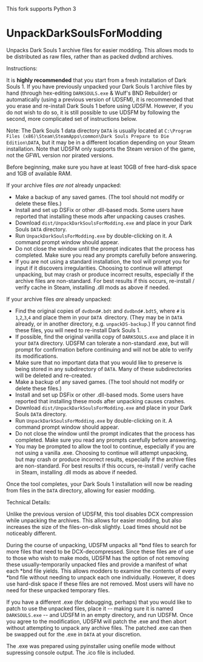 This fork supports Python 3

# UnpackDarkSoulsForModding
Unpacks Dark Souls 1 archive files for easier modding. This allows mods to be distributed as raw files, rather than as packed dvdbnd archives.

Instructions:

It is **highly recommended** that you start from a fresh installation of Dark Souls 1. If you have previously unpacked your Dark Souls 1 archive files by hand
(through hex-editing `DARKSOULS.exe` & Wulf's BND Rebuilder) or automatically (using a previous version of UDSFM), it is recommended that
you erase and re-install Dark Souls 1 before using UDSFM. However, if you do not wish to do so, it is still possible to use UDSFM by following the
second, more complicated set of instructions below.

Note: The Dark Souls 1 data directory `DATA` is usually located at `C:\Program Files (x86)\Steam\SteamApps\common\Dark Souls Prepare to Die Edition\DATA`, but it may be in
a different location depending on your Steam installation. Note that UDSFM only supports the Steam version of the game, not the GFWL version nor pirated versions.

Before beginning, make sure you have at least 10GB of free hard-disk space and 1GB of available RAM.

If your archive files *are not* already unpacked:

* Make a backup of any saved games. (The tool should not modify or delete these files.)
* Install and set up DSFix or other .dll-based mods. Some users have reported that installing these mods after unpacking causes crashes.
* Download `dist/UnpackDarkSoulsForModding.exe` and place in your Dark Souls `DATA` directory.
* Run `UnpackDarkSoulsForModding.exe` by double-clicking on it. A command prompt window should appear.
* Do not close the window until the prompt indicates that the process has completed. Make sure you read any prompts carefully before answering.
* If you are not using a standard installation, the tool will prompt you for input if it discovers irregularities. Choosing to continue will attempt unpacking, but may crash or produce incorrect results, especially if the archive files are non-standard. For best results if this occurs, re-install / verify cache in Steam, installing .dll mods as above if needed.

If your archive files *are* already unpacked:

* Find the original copies of `dvdbnd#.bdt` and `dvdbnd#.bdt5`, where `#` is `1`,`2`,`3`,`4` and place them in your `DATA `directory. (They may be in `DATA` already, or in another directory, e.g. `unpackDS-backup`.) If you cannot find these files, you will need to re-install Dark Souls 1.
* If possible, find the original vanilla copy of `DARKSOULS.exe` and place it in your `DATA` directory. UDSFM can tolerate a non-standard .exe, but will prompt for confirmation before continuing and will not be able to verify its modifications.
* Make sure that no important data that you would like to preserve is being stored in any subdirectory of `DATA`. Many of these subdirectories will be deleted and re-created.
* Make a backup of any saved games. (The tool should not modify or delete these files.)
* Install and set up DSFix or other .dll-based mods. Some users have reported that installing these mods after unpacking causes crashes.
* Download `dist/UnpackDarkSoulsForModding.exe` and place in your Dark Souls `DATA` directory.
* Run `UnpackDarkSoulsForModding.exe` by double-clicking on it. A command prompt window should appear.
* Do not close the window until the prompt indicates that the process has completed. Make sure you read any prompts carefully before answering.
* You may be prompted to allow the tool to continue, especially if you are not using a vanilla .exe. Choosing to continue will attempt unpacking, but may crash or produce incorrect results, especially if the archive files are non-standard. For best results if this occurs, re-install / verify cache in Steam, installing .dll mods as above if needed.

Once the tool completes, your Dark Souls 1 installation will now be reading from files in the `DATA` directory, allowing for easier modding.

Technical Details:

Unlike the previous version of UDSFM, this tool disables DCX compression while unpacking the archives. This allows for easier modding, but also increases the size of the files-on-disk slightly. Load times should not be noticeably different.

During the course of unpacking, UDSFM unpacks all *bnd files to search for more files that need to be DCX-decompressed. Since these files are of use to those who wish to make mods, UDSFM has the option of not removing these
usually-temporarily unpacked files and provide a manifest of what each *bnd file yields. This allows modders to examine the contents of every *bnd file without needing to unpack each one individually. However, it does use
hard-disk space if these files are not removed. Most users will have no need for these unpacked temporary files.

If you have a different .exe (for debugging, perhaps) that you would like to patch to use the unpacked files, place it -- making sure it is named `DARKSOULS.exe` -- and UDSFM in an empty directory, and run UDSFM.
Once you agree to the modification, UDSFM will patch the .exe and then abort without attempting to unpack any archive files. The patched .exe can then be swapped out for the .exe in `DATA` at your discretion.

The .exe was prepared using pyinstaller using onefile mode without supressing console output. The .ico file is included.
